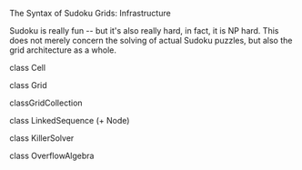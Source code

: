 The Syntax of Sudoku Grids: Infrastructure

Sudoku is really fun -- but it's also really hard, in fact, it is NP hard.
This does not merely concern the solving of actual Sudoku puzzles, but also the grid architecture as a whole.


class Cell

class Grid

classGridCollection

class LinkedSequence (+ Node)

class KillerSolver

class OverflowAlgebra
